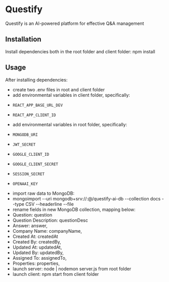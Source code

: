 # Questify

Questify is an AI-powered platform for effective Q&A management

## Installation

Install dependencies both in the root folder and client folder:
npm install

## Usage
After installing dependencies:
- create two .env files in root and client folder
- add environmental variables in client folder, specifically:
-     REACT_APP_BASE_URL_DEV
-     REACT_APP_CLIENT_ID
- add environmental variables in root folder, specifically:
-     MONGODB_URI
-     JWT_SECRET
-     GOOGLE_CLIENT_ID
-     GOOGLE_CLIENT_SECRET
-     SESSION_SECRET
-     OPENAAI_KEY
- import raw data to MongoDB:
-   mongoimport --uri  mongodb+srv://<user>:<password>@<cluster>/questify-ai-db  --collection  docs  --type CSV --headerline  --file  <raw data file location>
- rename fields in new MongoDB collection, mapping below:
-   Question: question
-   Question Description: questionDesc
-   Answer: answer,
-   Company Name: companyName,
-   Created At: createdAt
-   Created By: createdBy,
-   Updated At: updatedAt,
-   Updated By: updatedBy,
-   Assigned To: assignedTo,
-   Properties: properties,
- launch server: node | nodemon server.js from root folder
- launch client: npm start from client folder
